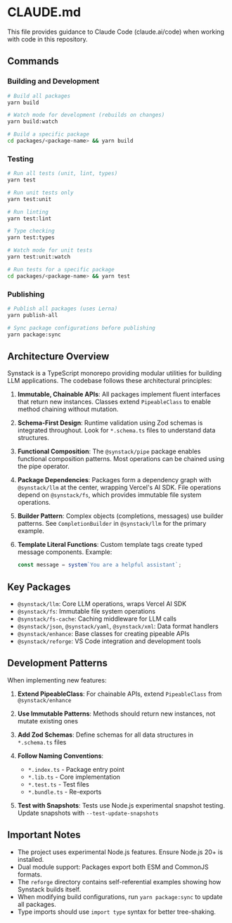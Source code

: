 # CLAUDE.md

This file provides guidance to Claude Code (claude.ai/code) when working with code in this repository.

## Commands

### Building and Development
```bash
# Build all packages
yarn build

# Watch mode for development (rebuilds on changes)
yarn build:watch

# Build a specific package
cd packages/<package-name> && yarn build
```

### Testing
```bash
# Run all tests (unit, lint, types)
yarn test

# Run unit tests only
yarn test:unit

# Run linting
yarn test:lint

# Type checking
yarn test:types

# Watch mode for unit tests
yarn test:unit:watch

# Run tests for a specific package
cd packages/<package-name> && yarn test
```

### Publishing
```bash
# Publish all packages (uses Lerna)
yarn publish-all

# Sync package configurations before publishing
yarn package:sync
```

## Architecture Overview

Synstack is a TypeScript monorepo providing modular utilities for building LLM applications. The codebase follows these architectural principles:

1. **Immutable, Chainable APIs**: All packages implement fluent interfaces that return new instances. Classes extend `PipeableClass` to enable method chaining without mutation.

2. **Schema-First Design**: Runtime validation using Zod schemas is integrated throughout. Look for `*.schema.ts` files to understand data structures.

3. **Functional Composition**: The `@synstack/pipe` package enables functional composition patterns. Most operations can be chained using the pipe operator.

4. **Package Dependencies**: Packages form a dependency graph with `@synstack/llm` at the center, wrapping Vercel's AI SDK. File operations depend on `@synstack/fs`, which provides immutable file system operations.

5. **Builder Pattern**: Complex objects (completions, messages) use builder patterns. See `CompletionBuilder` in `@synstack/llm` for the primary example.

6. **Template Literal Functions**: Custom template tags create typed message components. Example:
   ```typescript
   const message = system`You are a helpful assistant`;
   ```

## Key Packages

- `@synstack/llm`: Core LLM operations, wraps Vercel AI SDK
- `@synstack/fs`: Immutable file system operations
- `@synstack/fs-cache`: Caching middleware for LLM calls
- `@synstack/json`, `@synstack/yaml`, `@synstack/xml`: Data format handlers
- `@synstack/enhance`: Base classes for creating pipeable APIs
- `@synstack/reforge`: VS Code integration and development tools

## Development Patterns

When implementing new features:

1. **Extend PipeableClass**: For chainable APIs, extend `PipeableClass` from `@synstack/enhance`
2. **Use Immutable Patterns**: Methods should return new instances, not mutate existing ones
3. **Add Zod Schemas**: Define schemas for all data structures in `*.schema.ts` files
4. **Follow Naming Conventions**:
   - `*.index.ts` - Package entry point
   - `*.lib.ts` - Core implementation
   - `*.test.ts` - Test files
   - `*.bundle.ts` - Re-exports

5. **Test with Snapshots**: Tests use Node.js experimental snapshot testing. Update snapshots with `--test-update-snapshots`

## Important Notes

- The project uses experimental Node.js features. Ensure Node.js 20+ is installed.
- Dual module support: Packages export both ESM and CommonJS formats.
- The `reforge` directory contains self-referential examples showing how Synstack builds itself.
- When modifying build configurations, run `yarn package:sync` to update all packages.
- Type imports should use `import type` syntax for better tree-shaking.